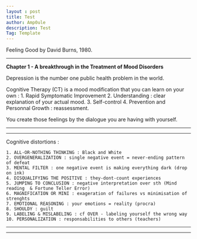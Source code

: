 ```yaml
---
layout : post
title: Test
author: Amp0ule
description: Test
Tag: Template
---
```

Feeling Good by David Burns, 1980.

***
**Chapter 1 - A breakthrough in the Treatment of Mood Disorders**

Depression is the number one public health problem in the world. 

Cognitive Therapy (CT) is a mood modification that you can learn on your own :
    1. Rapid Symptomatic Improvement 
    2. Understanding : clear explanation of your actual mood.
    3. Self-control 
    4. Prevention and Personnal Growth : reassessment.

You create those feelings by the dialogue you are having with yourself.
  

***
** **

Cognitive distortions :

    1. ALL-OR-NOTHING THINKING : Black and White
    2. OVERGENERALIZATION : single negative event = never-ending pattern of defeat
    3. MENTAL FILTER : one negative event is making everything dark (drop on ink)
    4. DISQUALIFYING THE POSITIVE : they-dont-count experiences
    5. JUMPING TO CONCLUSION : negative interpretation over sth (Mind reading  & Fortune Teller Error)
    6. MAGNIFICATION OR MINI : exageration of failures vs minimisation of strenghts
    7. EMOTIONAL REASONING : your emotions = reality (procra)
    8. SHOULDY : guilt
    9. LABELING & MISLABELING : cf OVER - labeling yourself the wrong way
    10. PERSONALIZATION : responsabilities to others (teachers)
    


***
** **